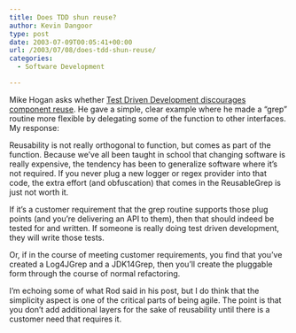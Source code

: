 ```yaml
---
title: Does TDD shun reuse?
author: Kevin Dangoor
type: post
date: 2003-07-09T00:05:41+00:00
url: /2003/07/08/does-tdd-shun-reuse/
categories:
  - Software Development

---
```

Mike Hogan asks whether [Test Driven Development discourages component reuse][1]. He gave a simple, clear example where he made a &#8220;grep&#8221; routine more flexible by delegating some of the function to other interfaces. My response:

Reusability is not really orthogonal to function, but comes as part of the function. Because we&#8217;ve all been taught in school that changing software is really expensive, the tendency has been to generalize software where it&#8217;s not required. If you never plug a new logger or regex provider into that code, the extra effort (and obfuscation) that comes in the ReusableGrep is just not worth it.

If it&#8217;s a customer requirement that the grep routine supports those plug points (and you&#8217;re delivering an API to them), then that should indeed be tested for and written. If someone is really doing test driven development, they will write those tests.

Or, if in the course of meeting customer requirements, you find that you&#8217;ve created a Log4JGrep and a JDK14Grep, then you&#8217;ll create the pluggable form through the course of normal refactoring.

I&#8217;m echoing some of what Rod said in his post, but I do think that the simplicity aspect is one of the critical parts of being agile. The point is that you don&#8217;t add additional layers for the sake of reusability until there is a customer need that requires it.

 [1]: http://www.softwarecraftsmen.com/blog/archives/000003.html "Software Craftsmen: Test Driven Development versus Component Reuse"
